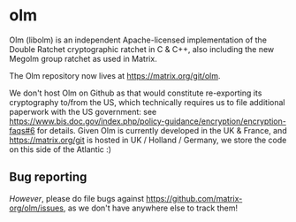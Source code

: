 # olm

Olm (libolm) is an independent Apache-licensed implementation of the Double Ratchet cryptographic ratchet in C & C++, also including the new Megolm group ratchet as used in Matrix.

The Olm repository now lives at https://matrix.org/git/olm.

We don't host Olm on Github as that would constitute re-exporting its cryptography to/from the US, which technically requires us to file additional paperwork with the US government: see https://www.bis.doc.gov/index.php/policy-guidance/encryption/encryption-faqs#6 for details.  Given Olm is currently developed in the UK & France, and https://matrix.org/git is hosted in UK / Holland / Germany, we store the code on this side of the Atlantic :)

## Bug reporting

*However*, please do file bugs against https://github.com/matrix-org/olm/issues, as we don't have anywhere else to track them!
